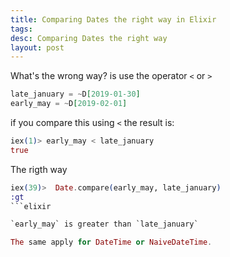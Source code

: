 ```yaml
---
title: Comparing Dates the right way in Elixir
tags:
desc: Comparing Dates the right way
layout: post
---
```


What's the wrong way? is use the operator `<` or `>`
<!-- more -->


```elixir
late_january = ~D[2019-01-30]
early_may = ~D[2019-02-01]
```

if you compare this using `<` the result is:

```elixir
iex(1)> early_may < late_january
true
```

The rigth way

```elixir
iex(39)>  Date.compare(early_may, late_january)
:gt
```elixir

`early_may` is greater than `late_january`

The same apply for DateTime or NaiveDateTime.

